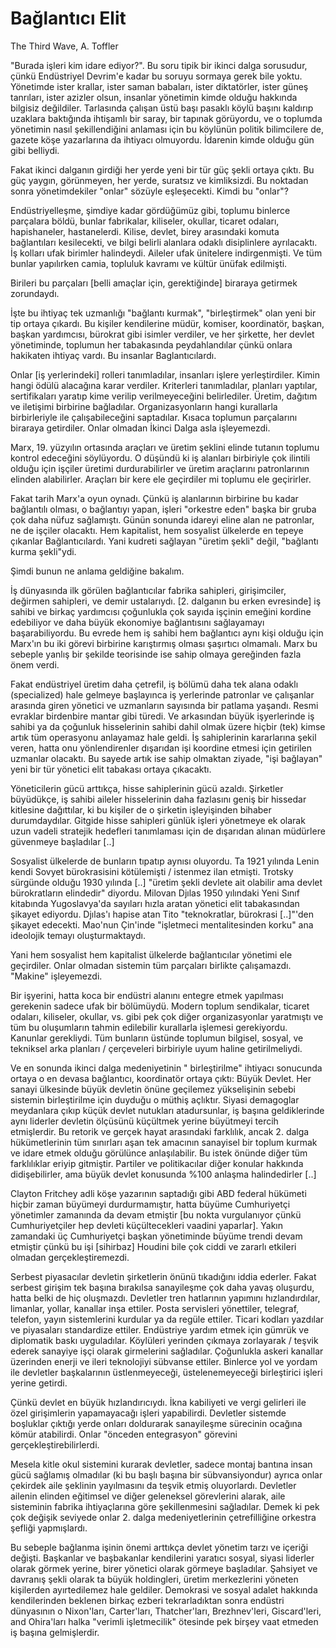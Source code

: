 # Bağlantıcı Elit

The Third Wave, A. Toffler

"Burada işleri kim idare ediyor?". Bu soru tipik bir ikinci dalga sorusudur, çünkü Endüstriyel Devrim'e kadar bu soruyu sormaya gerek bile yoktu. Yönetimde ister krallar, ister saman babaları, ister diktatörler, ister güneş tanrıları, ister azizler olsun, insanlar yönetimin kimde olduğu hakkında bilgisiz değildiler. Tarlasında çalışan üstü başı pasaklı köylü başını kaldırıp uzaklara baktığında ihtişamlı bir saray, bir tapınak görüyordu, ve o toplumda yönetimin nasıl şekillendiğini anlaması için bu köylünün politik bilimcilere de, gazete köşe yazarlarına da ihtiyacı olmuyordu. İdarenin kimde olduğu gün gibi belliydi.

Fakat ikinci dalganın girdiği her yerde yeni bir tür güç şekli ortaya çıktı. Bu güç yaygın, görünmeyen, her yerde, suratsız ve kimliksizdi. Bu noktadan sonra yönetimdekiler "onlar" sözüyle eşleşecekti. Kimdi bu "onlar"?

Endüstriyelleşme, şimdiye kadar gördüğümüz gibi, toplumu binlerce parçalara böldü, bunlar fabrikalar, kiliseler, okullar, ticaret odaları, hapishaneler, hastanelerdi. Kilise, devlet, birey arasındaki komuta bağlantıları kesilecekti, ve bilgi belirli alanlara odaklı disiplinlere ayrılacaktı. İş kolları ufak birimler halindeydi. Aileler ufak ünitelere indirgenmişti. Ve tüm bunlar yapılırken camia, topluluk kavramı ve kültür ünüfak edilmişti.

Birileri bu parçaları [belli amaçlar için, gerektiğinde] biraraya getirmek zorundaydı.

İşte bu ihtiyaç tek uzmanlığı "bağlantı kurmak", "birleştirmek" olan yeni bir tip ortaya çıkardı. Bu kişiler kendilerine müdür, komiser, koordinatör, başkan, başkan yardımcısı, bürokrat gibi isimler verdiler, ve her şirkette, her devlet yönetiminde, toplumun her tabakasında peydahlandılar çünkü onlara hakikaten ihtiyaç vardı. Bu insanlar Baglantıcılardı.

Onlar [iş yerlerindeki] rolleri tanımladılar, insanları işlere yerleştirdiler. Kimin hangi ödülü alacağına karar verdiler. Kriterleri tanımladılar, planları yaptılar, sertifikaları yaratıp kime verilip verilmeyeceğini belirlediler. Üretim, dağıtım ve iletişimi birbirine bağladılar. Organizasyonların hangi kurallarla birbirleriyle ile çalışabileceğini saptadılar. Kısaca toplumun parçalarını biraraya getirdiler. Onlar olmadan İkinci Dalga asla işleyemezdi.

Marx, 19. yüzyılın ortasında araçları ve üretim şeklini elinde tutanın toplumu kontrol edeceğini söylüyordu. O düşündü ki iş alanları birbiriyle çok ilintili olduğu için işçiler üretimi durdurabilirler ve üretim araçlarını patronlarının elinden alabilirler. Araçları bir kere ele geçirdiler mi toplumu ele geçirirler.

Fakat tarih Marx'a oyun oynadı. Çünkü iş alanlarının birbirine bu kadar bağlantılı olması, o bağlantıyı yapan, işleri "orkestre eden" başka bir gruba çok daha nüfuz sağlamıştı. Günün sonunda idareyi eline alan ne patronlar, ne de işçiler olacaktı. Hem kapitalist, hem sosyalist ülkelerde en tepeye çıkanlar Bağlantıcılardı. Yani kudreti sağlayan "üretim şekli" değil, "bağlantı kurma şekli"ydi.

Şimdi bunun ne anlama geldiğine bakalım.

İş dünyasında ilk görülen bağlantıcılar fabrika sahipleri, girişimciler, değirmen sahipleri, ve demir ustalarıydı. [2. dalganın bu erken evresinde] iş sahibi ve birkaç yardımcısı çoğunlukla çok sayıda işçinin emeğini kordine edebiliyor ve daha büyük ekonomiye bağlantısını sağlayamayı başarabiliyordu. Bu evrede hem iş sahibi hem bağlantıcı aynı kişi olduğu için Marx'ın bu iki görevi birbirine karıştırmış olması şaşırtıcı olmamalı. Marx bu sebeple yanlış bir şekilde teorisinde ise sahip olmaya gereğinden fazla önem verdi.

Fakat endüstriyel üretim daha çetrefil, iş bölümü daha tek alana odaklı (specialized) hale gelmeye başlayınca iş yerlerinde patronlar ve çalışanlar arasında giren yönetici ve uzmanların sayısında bir patlama yaşandı. Resmi evraklar birdenbire mantar gibi türedi. Ve arkasından büyük işyerlerinde iş sahibi ya da çoğunluk hisselerinin sahibi dahil olmak üzere hiçbir (tek) kimse artık tüm operasyonu anlayamaz hale geldi. İş sahiplerinin kararlarına şekil veren, hatta onu yönlendirenler dışarıdan işi koordine etmesi için getirilen uzmanlar olacaktı. Bu sayede artık ise sahip olmaktan ziyade, "işi bağlayan" yeni bir tür yönetici elit tabakası ortaya çıkacaktı.

Yöneticilerin gücü arttıkça, hisse sahiplerinin gücü azaldı. Şirketler büyüdükçe, iş sahibi aileler hisselerinin daha fazlasını geniş bir hissedar kitlesine dağıttılar, ki bu kişiler de o şirketin işleyişinden bihaber durumdaydılar. Gitgide hisse sahipleri günlük işleri yönetmeye ek olarak uzun vadeli stratejik hedefleri tanımlaması için de dışarıdan alınan müdürlere güvenmeye başladılar [..]

Sosyalist ülkelerde de bunların tıpatıp aynısı oluyordu. Ta 1921 yılında Lenin kendi Sovyet bürokrasisini kötülemişti / istenmez ilan etmişti. Trotsky sürgünde olduğu 1930 yılında [..] "üretim şekli devlete ait olabilir ama devlet bürokratların elindedir" diyordu. Milovan Djılas 1950 yılındaki Yeni Sınıf kitabında Yugoslavya'da sayıları hızla aratan yönetici elit tabakasından şikayet ediyordu. Djılas'ı hapise atan Tito "teknokratlar, bürokrasi [..]"'den şikayet edecekti. Mao'nun Çin'inde "işletmeci mentalitesinden korku" ana ideolojik temayı oluşturmaktaydı.

Yani hem sosyalist hem kapitalist ülkelerde bağlantıcılar yönetimi ele geçirdiler. Onlar olmadan sistemin tüm parçaları birlikte çalışamazdı. "Makine" işleyemezdi.

Bir işyerini, hatta koca bir endüstri alanını entegre etmek yapılması gerekenin sadece ufak bir bölümüydü. Modern toplum sendikalar, ticaret odaları, kiliseler, okullar, vs. gibi pek çok diğer organizasyonlar yaratmıştı ve tüm bu oluşumların tahmin edilebilir kurallarla işlemesi gerekiyordu. Kanunlar gerekliydi. Tüm bunların üstünde toplumun bilgisel, sosyal, ve tekniksel arka planları / çerçeveleri birbiriyle uyum haline getirilmeliydi.

Ve en sonunda ikinci dalga medeniyetinin " birleştirilme" ihtiyacı sonucunda ortaya o en devasa bağlantıcı, koordinatör ortaya çıktı: Büyük Devlet. Her sanayi ülkesinde büyük devletin önüne geçilemez yükselişinin sebebi sistemin birleştirilme için duyduğu o müthiş açlıktır. Siyasi demagoglar meydanlara çıkıp küçük devlet nutukları atadursunlar, iş başına geldiklerinde aynı liderler devletin ölçüsünü küçültmek yerine büyütmeyi tercih etmişlerdir. Bu retorik ve gerçek hayat arasındaki farklılık, ancak 2. dalga hükümetlerinin tüm sınırları aşan tek amacının sanayisel bir toplum kurmak ve idare etmek olduğu görülünce anlaşılabilir. Bu istek önünde diğer tüm farklılıklar eriyip gitmiştir. Partiler ve politikacılar diğer konular hakkında didişebilirler, ama büyük devlet konusunda %100 anlaşma halindedirler [..]

Clayton Fritchey adli köşe yazarının saptadığı gibi ABD federal hükümeti hiçbir zaman büyümeyi durdurmamıştır, hatta büyüme Cumhuriyetçi yönetimler zamanında da devam etmiştir [bu nokta vurgulanıyor çünkü Cumhuriyetçiler hep devleti küçültecekleri vaadini yaparlar]. Yakın zamandaki üç Cumhuriyetçi başkan yönetiminde büyüme trendi devam etmiştir çünkü bu işi [sihirbaz] Houdini bile çok ciddi ve zararlı etkileri olmadan gerçekleştiremezdi.

Serbest piyasacılar devletin şirketlerin önünü tıkadığını iddia ederler. Fakat serbest girişim tek başına bırakılsa sanayileşme çok daha yavaş oluşurdu, hatta belki de hiç oluşmazdı. Devletler tren hatlarının yapımını hızlandırdılar, limanlar, yollar, kanallar inşa ettiler. Posta servisleri yönettiler, telegraf, telefon, yayın sistemlerini kurdular ya da regüle ettiler. Ticari kodları yazdılar ve piyasaları standardize ettiler. Endüstriye yardım etmek için gümrük ve diplomatik baskı uyguladılar. Köylüleri yerinden çıkmaya zorlayarak / teşvik ederek sanayiye işçi olarak girmelerini sağladılar. Çoğunlukla askeri kanallar üzerinden enerji ve ileri teknolojiyi sübvanse ettiler. Binlerce yol ve yordam ile devletler başkalarının üstlenmeyeceği, üstelenemeyeceği birleştirici işleri yerine getirdi.

Çünkü devlet en büyük hızlandırıcıydı. İkna kabiliyeti ve vergi gelirleri ile özel girişimlerin yapamayacağı işleri yapabilirdi. Devletler sistemde boşluklar çıktığı yerde onları doldurarak sanayileşme sürecinin ocağına kömür atabilirdi. Onlar "önceden entegrasyon" görevini gerçekleştirebilirlerdi.

Mesela kitle okul sistemini kurarak devletler, sadece montaj bantına insan gücü sağlamış olmadılar (ki bu başlı başına bir sübvansiyondur) ayrıca onlar çekirdek aile şeklinin yayılmasını da teşvik etmiş oluyorlardı. Devletler ailenin elinden eğitimsel ve diğer geleneksel görevlerini alarak, aile sisteminin fabrika ihtiyaçlarına göre şekillenmesini sağladılar. Demek ki pek çok değişik seviyede onlar 2. dalga medeniyetlerinin çetrefilliğine orkestra şefliği yapmışlardı.

Bu sebeple bağlanma işinin önemi arttıkça devlet yönetim tarzı ve içeriği değişti. Başkanlar ve başbakanlar kendilerini yaratıcı sosyal, siyasi liderler olarak görmek yerine, birer yönetici olarak görmeye başladılar. Şahsiyet ve davranış şekli olarak ta büyük holdingleri, üretim merkezlerini yöneten kişilerden ayırtedilemez hale geldiler. Demokrasi ve sosyal adalet hakkında kendilerinden beklenen birkaç ezberi tekrarladıktan sonra endüstri dünyasının o Nixon'ları, Carter'ları, Thatcher'ları, Brezhnev'leri, Giscard'leri, and Ohira'ları halka "verimli işletmecilik" ötesinde pek birşey vaat etmeden iş başına gelmişlerdir.


